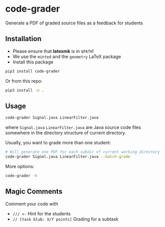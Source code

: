 # code-grader

Generate a PDF of graded source files as a feedback for students

## Installation

- Please ensure that **latexmk** is in `$PATH`!
- We use the `minted` and the `geometry` LaTeX package
- Install this package
```bash
pip3 install code-grader
```

Or from this repo:

```bash
pip3 install -e .
```

## Usage

```bash
code-grader Signal.java LinearFilter.java
```

where `Signal.java` `LinearFilter.java` are Java source code files somewhere in the directory structure of current
directory.

Usually, you want to grade more than one student:
```bash
# Will generate one PDF for each subdir of current working directory
code-grader Signal.java LinearFilter.java --batch-grade
```

More options:

```bash
code-grader -h
```

## Magic Comments

Comment your code with 

 - `/// <-` Hint for the students
 - `// [task blub: X/Y points]` Grading for a subtask
